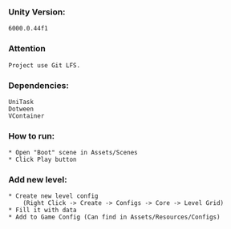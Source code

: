 ### Unity Version:
    6000.0.44f1

### Attention
    Project use Git LFS.

### Dependencies:
    UniTask
    Dotween
    VContainer

### How to run:
    * Open "Boot" scene in Assets/Scenes
    * Click Play button

### Add new level:
    * Create new level config 
        (Right Click -> Create -> Configs -> Core -> Level Grid)
    * Fill it with data
    * Add to Game Config (Can find in Assets/Resources/Configs)